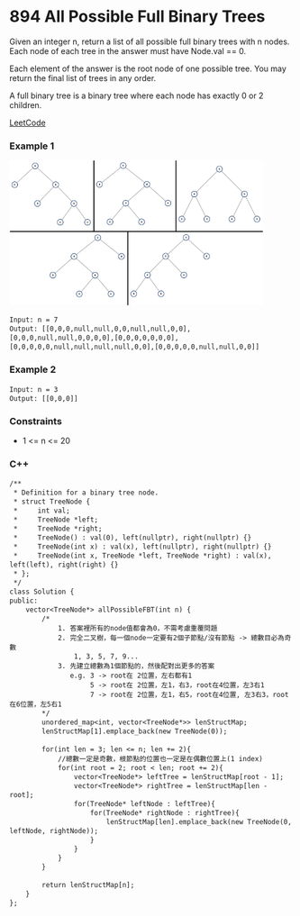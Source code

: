 # 894 All Possible Full Binary Trees

Given an integer n, return a list of all possible full binary trees with n nodes. Each node of each tree in the answer must have Node.val == 0.

Each element of the answer is the root node of one possible tree. You may return the final list of trees in any order.

A full binary tree is a binary tree where each node has exactly 0 or 2 children.

[LeetCode](https://leetcode.cn/problems/all-possible-full-binary-trees/)


### Example 1

<img src="img/894.png" width = "450"/>

```
Input: n = 7
Output: [[0,0,0,null,null,0,0,null,null,0,0],[0,0,0,null,null,0,0,0,0],[0,0,0,0,0,0,0],[0,0,0,0,0,null,null,null,null,0,0],[0,0,0,0,0,null,null,0,0]]
```

### Example 2

```
Input: n = 3
Output: [[0,0,0]]
```

### Constraints

* 1 <= n <= 20


### C++ 

```
/**
 * Definition for a binary tree node.
 * struct TreeNode {
 *     int val;
 *     TreeNode *left;
 *     TreeNode *right;
 *     TreeNode() : val(0), left(nullptr), right(nullptr) {}
 *     TreeNode(int x) : val(x), left(nullptr), right(nullptr) {}
 *     TreeNode(int x, TreeNode *left, TreeNode *right) : val(x), left(left), right(right) {}
 * };
 */
class Solution {
public:
    vector<TreeNode*> allPossibleFBT(int n) {
        /*
            1. 答案裡所有的node值都會為0，不需考慮重覆問題
            2. 完全二叉樹，每一個node一定要有2個子節點/沒有節點 -> 總數目必為奇數
                1, 3, 5, 7, 9...
            3. 先建立總數為1個節點的，然後配對出更多的答案
               e.g. 3 -> root在 2位置，左右都有1
                    5 -> root在 2位置，左1，右3，root在4位置，左3右1
                    7 -> root在 2位置，左1，右5，root在4位置, 左3右3，root在6位置，左5右1 
        */
        unordered_map<int, vector<TreeNode*>> lenStructMap;
        lenStructMap[1].emplace_back(new TreeNode(0));

        for(int len = 3; len <= n; len += 2){
            //總數一定是奇數，根節點的位置也一定是在偶數位置上(1 index)
            for(int root = 2; root < len; root += 2){
                vector<TreeNode*> leftTree = lenStructMap[root - 1];
                vector<TreeNode*> rightTree = lenStructMap[len - root];
                for(TreeNode* leftNode : leftTree){
                    for(TreeNode* rightNode : rightTree){
                        lenStructMap[len].emplace_back(new TreeNode(0, leftNode, rightNode));
                    }
                }
            }
        }

        return lenStructMap[n];
    }
};
```